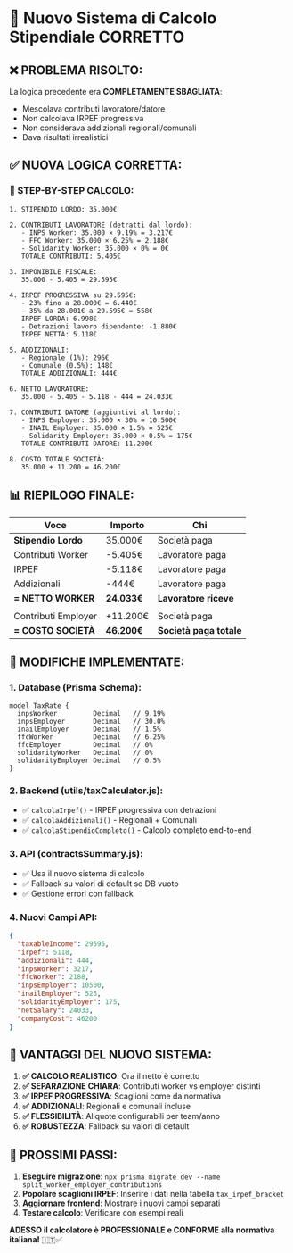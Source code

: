 # 🎯 Nuovo Sistema di Calcolo Stipendiale CORRETTO

## ❌ **PROBLEMA RISOLTO:**
La logica precedente era **COMPLETAMENTE SBAGLIATA**:
- Mescolava contributi lavoratore/datore
- Non calcolava IRPEF progressiva
- Non considerava addizionali regionali/comunali
- Dava risultati irrealistici

## ✅ **NUOVA LOGICA CORRETTA:**

### **🧮 STEP-BY-STEP CALCOLO:**

```
1. STIPENDIO LORDO: 35.000€

2. CONTRIBUTI LAVORATORE (detratti dal lordo):
   - INPS Worker: 35.000 × 9.19% = 3.217€
   - FFC Worker: 35.000 × 6.25% = 2.188€
   - Solidarity Worker: 35.000 × 0% = 0€
   TOTALE CONTRIBUTI: 5.405€

3. IMPONIBILE FISCALE:
   35.000 - 5.405 = 29.595€

4. IRPEF PROGRESSIVA su 29.595€:
   - 23% fino a 28.000€ = 6.440€
   - 35% da 28.001€ a 29.595€ = 558€
   IRPEF LORDA: 6.998€
   - Detrazioni lavoro dipendente: -1.880€
   IRPEF NETTA: 5.118€

5. ADDIZIONALI:
   - Regionale (1%): 296€
   - Comunale (0.5%): 148€
   TOTALE ADDIZIONALI: 444€

6. NETTO LAVORATORE:
   35.000 - 5.405 - 5.118 - 444 = 24.033€

7. CONTRIBUTI DATORE (aggiuntivi al lordo):
   - INPS Employer: 35.000 × 30% = 10.500€
   - INAIL Employer: 35.000 × 1.5% = 525€
   - Solidarity Employer: 35.000 × 0.5% = 175€
   TOTALE CONTRIBUTI DATORE: 11.200€

8. COSTO TOTALE SOCIETÀ:
   35.000 + 11.200 = 46.200€
```

## 📊 **RIEPILOGO FINALE:**

| Voce | Importo | Chi |
|------|---------|-----|
| **Stipendio Lordo** | 35.000€ | Società paga |
| Contributi Worker | -5.405€ | Lavoratore paga |
| IRPEF | -5.118€ | Lavoratore paga |
| Addizionali | -444€ | Lavoratore paga |
| **= NETTO WORKER** | **24.033€** | **Lavoratore riceve** |
| | | |
| Contributi Employer | +11.200€ | Società paga |
| **= COSTO SOCIETÀ** | **46.200€** | **Società paga totale** |

## 🔧 **MODIFICHE IMPLEMENTATE:**

### **1. Database (Prisma Schema):**
```prisma
model TaxRate {
  inpsWorker         Decimal   // 9.19%
  inpsEmployer       Decimal   // 30.0%
  inailEmployer      Decimal   // 1.5%
  ffcWorker          Decimal   // 6.25%
  ffcEmployer        Decimal   // 0%
  solidarityWorker   Decimal   // 0%
  solidarityEmployer Decimal   // 0.5%
}
```

### **2. Backend (utils/taxCalculator.js):**
- ✅ `calcolaIrpef()` - IRPEF progressiva con detrazioni
- ✅ `calcolaAddizionali()` - Regionali + Comunali
- ✅ `calcolaStipendioCompleto()` - Calcolo completo end-to-end

### **3. API (contractsSummary.js):**
- ✅ Usa il nuovo sistema di calcolo
- ✅ Fallback su valori di default se DB vuoto
- ✅ Gestione errori con fallback

### **4. Nuovi Campi API:**
```json
{
  "taxableIncome": 29595,
  "irpef": 5118,
  "addizionali": 444,
  "inpsWorker": 3217,
  "ffcWorker": 2188,
  "inpsEmployer": 10500,
  "inailEmployer": 525,
  "solidarityEmployer": 175,
  "netSalary": 24033,
  "companyCost": 46200
}
```

## 🎯 **VANTAGGI DEL NUOVO SISTEMA:**

1. **✅ CALCOLO REALISTICO**: Ora il netto è corretto
2. **✅ SEPARAZIONE CHIARA**: Contributi worker vs employer distinti
3. **✅ IRPEF PROGRESSIVA**: Scaglioni come da normativa
4. **✅ ADDIZIONALI**: Regionali e comunali incluse
5. **✅ FLESSIBILITÀ**: Aliquote configurabili per team/anno
6. **✅ ROBUSTEZZA**: Fallback su valori di default

## 🚀 **PROSSIMI PASSI:**

1. **Eseguire migrazione**: `npx prisma migrate dev --name split_worker_employer_contributions`
2. **Popolare scaglioni IRPEF**: Inserire i dati nella tabella `tax_irpef_bracket`
3. **Aggiornare frontend**: Mostrare i nuovi campi separati
4. **Testare calcolo**: Verificare con esempi reali

**ADESSO il calcolatore è PROFESSIONALE e CONFORME alla normativa italiana!** 🇮🇹✅














